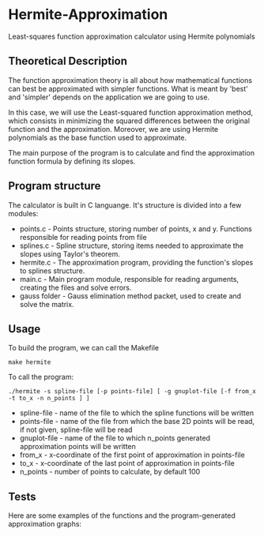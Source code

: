 # Hermite-Approximation
Least-squares function approximation calculator using Hermite polynomials
## Theoretical Description
The function approximation theory is all about how mathematical functions can best be approximated with simpler functions. What is meant by 'best' and 'simpler' depends on the application we are going to use.

In this case, we will use the Least-squared function approximation method, which consists in minimizing the squared differences between the original function and the approximation. Moreover, we are using Hermite polynomials as the base function used to approximate.

The main purpose of the program is to calculate and find the approximation function formula by defining its slopes.
## Program structure
The calculator is built in C languange. It's structure is divided into a few modules:
- points.c - Points structure, storing number of points, x and y. Functions responsible for reading points from file
- splines.c - Spline structure, storing items needed to approximate the slopes using Taylor's theorem.
- hermite.c - The approximation program, providing the function's slopes to splines structure.
- main.c - Main program module, responsible for reading arguments, creating the files and solve errors.
- gauss folder - Gauss elimination method packet, used to create and solve the matrix.

## Usage
To build the program, we can call the Makefile

`make hermite`

To call the program:

 `./hermite -s spline-file [-p points-file] [ -g gnuplot-file [-f from_x -t to_x -n n_points ] ]`
 
- spline-file - name of the file to which the spline functions will be written
- points-file - name of the file from which the base 2D points will be read, if not given, spline-file will be read
- gnuplot-file - name of the file to which n_points generated approximation points will be written
- from_x - x-coordinate of the first point of approximation in points-file
- to_x - x-coordinate of the last point of approximation in points-file
- n_points - number of points to calculate, by default 100

## Tests
Here are some examples of the functions and the program-generated approximation graphs:
